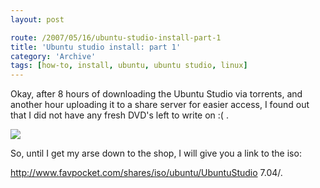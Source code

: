 ```yaml
---
layout: post

route: /2007/05/16/ubuntu-studio-install-part-1
title: 'Ubuntu studio install: part 1'
category: 'Archive'
tags: [how-to, install, ubuntu, ubuntu studio, linux]
---
```


Okay, after 8 hours of downloading the Ubuntu Studio via torrents, and another hour uploading it to a share server for easier access, I found out that I did not have any fresh DVD's left to write on :( .

![](/img/blog/imga22ebea86c37fcb440ac1dc8890221c9.webp)

So, until I get my arse down to the shop, I will give you a link to the iso:

<a class="ph" target="_blank" rel="noopener noreferrer" href="http://www.favpocket.com/shares/iso/ubuntu/UbuntuStudio%207.04/">http://www.favpocket.com/shares/iso/ubuntu/UbuntuStudio
7.04/</a>.
